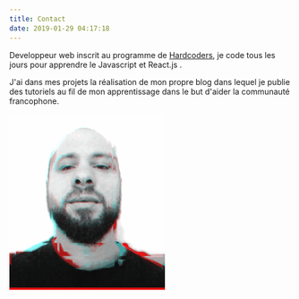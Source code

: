 ```yaml
---
title: Contact
date: 2019-01-29 04:17:18
---
```


Developpeur web inscrit au programme de [Hardcoders](https://hardcode.rs/), je code tous les jours pour apprendre le Javascript et React.js .

J'ai dans mes projets la réalisation de mon propre blog dans lequel je publie des tutoriels au fil de mon apprentissage dans le but d'aider la communauté francophone. 

<img src = "profil.gif">